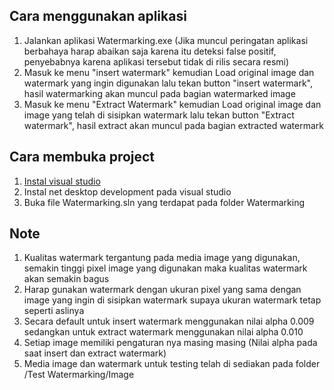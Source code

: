 ## Cara menggunakan aplikasi
1. Jalankan aplikasi Watermarking.exe (Jika muncul peringatan aplikasi berbahaya harap abaikan saja karena itu deteksi false positif, penyebabnya karena aplikasi tersebut tidak di rilis secara resmi)
2. Masuk ke menu "insert watermark" kemudian Load original image dan watermark yang ingin digunakan lalu tekan button "insert watermark", hasil watermarking akan muncul pada bagian watermarked image
3. Masuk ke menu "Extract Watermark" kemudian Load original image dan image yang telah di sisipkan watermark lalu tekan button "Extract watermark", hasil extract akan muncul pada bagian extracted watermark

## Cara membuka project
1. [Instal visual studio](https://visualstudio.microsoft.com/downloads/)
2. Instal net desktop development pada visual studio
3. Buka file Watermarking.sln yang terdapat pada folder Watermarking

## Note
1. Kualitas watermark tergantung pada media image yang digunakan, semakin tinggi pixel image yang digunakan maka kualitas watermark akan semakin bagus
2. Harap gunakan watermark dengan ukuran pixel yang sama dengan image yang ingin di sisipkan watermark supaya ukuran watermark tetap seperti aslinya
3. Secara default untuk insert watermark menggunakan nilai alpha 0.009 sedangkan untuk extract watermark menggunakan nilai alpha 0.010
4. Setiap image memiliki pengaturan nya masing masing (Nilai alpha pada saat insert dan extract watermark)
5. Media image dan watermark untuk testing telah di sediakan pada folder /Test Watermarking/Image
